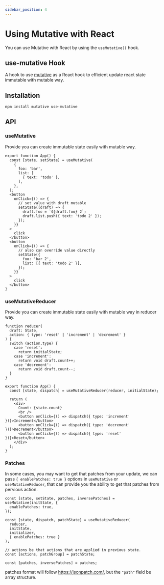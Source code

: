 ```yaml
---
sidebar_position: 4
---
```


# Using Mutative with React

You can use Mutative with React by using the `useMutative()` hook.

## use-mutative Hook

A hook to use [mutative](https://github.com/unadlib/mutative) as a React hook to efficient update react state immutable with mutable way.

## Installation

```bash npm2yarn
npm install mutative use-mutative
```

## API

### useMutative

Provide you can create immutable state easily with mutable way.

```tsx
export function App() {
  const [state, setState] = useMutative(
    {
      foo: 'bar',
      list: [
        { text: 'todo' },
      ],
    },
  );
  <button
    onClick={() => {
      // set value with draft mutable
      setState((draft) => {
        draft.foo = `${draft.foo} 2`;
        draft.list.push({ text: 'todo 2' });
      });
    }}
  >
    click
  </button>
  <button
    onClick={() => {
      // also can override value directly
      setState({
        foo: 'bar 2',
        list: [{ text: 'todo 2' }],
      });
    }}
  >
    click
  </button>
}
```

### useMutativeReducer

Provide you can create immutable state easily with mutable way in reducer way.

```tsx
function reducer(
  draft: State,
  action: { type: 'reset' | 'increment' | 'decrement' }
) {
  switch (action.type) {
    case 'reset':
      return initialState;
    case 'increment':
      return void draft.count++;
    case 'decrement':
      return void draft.count--;
  }
}

export function App() {
  const [state, dispatch] = useMutativeReducer(reducer, initialState);

  return (
    <div>
      Count: {state.count}
      <br />
      <button onClick={() => dispatch({ type: 'increment' })}>Increment</button>
      <button onClick={() => dispatch({ type: 'decrement' })}>Decrement</button>
      <button onClick={() => dispatch({ type: 'reset' })}>Reset</button>
    </div>
  );
}
```

### Patches

In some cases, you may want to get that patches from your update, we can pass `{ enablePatches: true }` options in `useMutative` or `useMutativeReducer`, that can provide you the ability to get that patches from pervious action.

```tsx
const [state, setState, patches, inversePatches] = useMutative(initState, {
  enablePatches: true,
});

const [state, dispatch, patchState] = useMutativeReducer(
  reducer,
  initState,
  initializer,
  { enablePatches: true }
);

// actions be that actions that are applied in previous state.
const [actions, patchGroup] = patchState;

const [patches, inversePatches] = patches;
```

patches format will follow https://jsonpatch.com/, but the `"path"` field be array structure.
